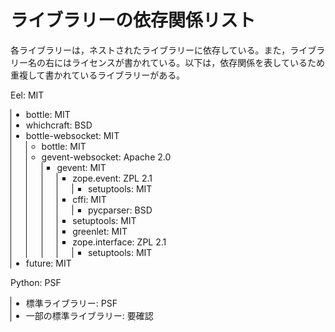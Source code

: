 # ライブラリーの依存関係リスト

各ライブラリーは，ネストされたライブラリーに依存している。また，ライブラリー名の右にはライセンスが書かれている。以下は，依存関係を表しているため重複して書かれているライブラリーがある。

Eel: MIT
- bottle: MIT
- whichcraft: BSD
- bottle-websocket: MIT
    - bottle: MIT
    - gevent-websocket: Apache 2.0
        - gevent: MIT
            - zope.event: ZPL 2.1
                - setuptools: MIT
            - cffi: MIT
                - pycparser: BSD
            - setuptools: MIT
            - greenlet: MIT
            - zope.interface: ZPL 2.1
                - setuptools: MIT
- future: MIT

Python: PSF
- 標準ライブラリー: PSF
- 一部の標準ライブラリー: 要確認

<style>
    ul {
        border-left: solid 0.1rem;
    }
</style>
